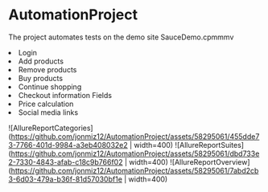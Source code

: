 # AutomationProject
The project automates tests on the demo site SauceDemo.cpmmmv
					<li>Login</li>
					<li>Add products</li>
					<li>Remove products</li>
					<li>Buy products</li>
					<li>Continue shopping</li>
					<li>Checkout information Fields</li>
					<li>Price calculation</li>
					<li>Social media links</li>

![AllureReportCategories](https://github.com/jonmiz12/AutomationProject/assets/58295061/455dde73-7766-401d-9984-a3eb408032e2 | width=400)
![AllureReportSuites](https://github.com/jonmiz12/AutomationProject/assets/58295061/dbd733e2-7330-4843-afab-c18c9b766f02 | width=400)
![AllureReportOverview](https://github.com/jonmiz12/AutomationProject/assets/58295061/7abd2cb3-6d03-479a-b36f-81d57030bf1e | width=400)
